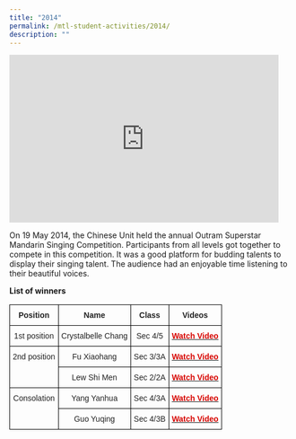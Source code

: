 ```yaml
---
title: "2014"
permalink: /mtl-student-activities/2014/
description: ""
---
```

<iframe allowfullscreen="true" height="299" width="480" frameborder="0" src="https://docs.google.com/presentation/d/e/2PACX-1vSxpPZUwj8VtyG3QdkycMA7kdI7SRH4vek8asd0xSha0VC9pb95NDHaolqM3brvSWvpYHmTPW3lk9eP/embed?start=false&amp;loop=false&amp;delayms=3000"></iframe>

On 19 May 2014, the Chinese Unit held the annual Outram Superstar Mandarin Singing Competition. Participants from all levels got together to compete in this competition. It was a good platform for budding talents to display their singing talent. The audience had an enjoyable time listening to their beautiful voices.

**List of winners**

<style type="text/css">
.tg  {border-collapse:collapse;border-spacing:0;}
.tg td{border-color:black;border-style:solid;border-width:1px;font-family:Arial, sans-serif;font-size:14px;
  overflow:hidden;padding:10px 5px;word-break:normal;}
.tg th{border-color:black;border-style:solid;border-width:1px;font-family:Arial, sans-serif;font-size:14px;
  font-weight:normal;overflow:hidden;padding:10px 5px;word-break:normal;}
.tg .tg-s2rg{color:#222;font-weight:bold;text-align:center;vertical-align:top}
.tg .tg-vo25{color:#222;text-align:center;vertical-align:top}
.tg .tg-vaj6{color:#D70500;font-weight:bold;text-align:center;vertical-align:top}
</style>
<table class="tg">
<thead>
  <tr>
    <th class="tg-s2rg">Position</th>
    <th class="tg-s2rg">Name</th>
    <th class="tg-s2rg">Class</th>
    <th class="tg-s2rg">Videos</th>
  </tr>
</thead>
<tbody>
  <tr>
    <td class="tg-vo25">1st position</td>
    <td class="tg-vo25">Crystalbelle Chang</td>
    <td class="tg-vo25">Sec 4/5</td>
    <td class="tg-vaj6"><a href="https://drive.google.com/open?id=0ByykStcN3KeqSU1IWW9tM0Q2VnM&authuser=0"><span style="font-weight:600;text-decoration:none;color:#D70500">Watch Video</span></a></td>
  </tr>
  <tr>
    <td class="tg-vo25" rowspan="2">2nd position</td>
    <td class="tg-vo25">Fu Xiaohang</td>
    <td class="tg-vo25">Sec 3/3A</td>
    <td class="tg-vaj6"><a href="https://drive.google.com/open?id=0ByykStcN3KeqY2NfV2swZVk5NFE&authuser=0"><span style="font-weight:600;text-decoration:none;color:#D70500">Watch Video</span></a></td>
  </tr>
  <tr>
    <td class="tg-vo25">Lew Shi Men</td>
    <td class="tg-vo25">Sec 2/2A</td>
    <td class="tg-vaj6"><a href="https://drive.google.com/open?id=0ByykStcN3Keqb1FCMW9jekpHVUk&authuser=0"><span style="font-weight:600;text-decoration:none;color:#D70500">Watch Video</span></a></td>
  </tr>
  <tr>
    <td class="tg-vo25" rowspan="2">Consolation</td>
    <td class="tg-vo25">Yang Yanhua</td>
    <td class="tg-vo25">Sec 4/3A</td>
    <td class="tg-vaj6"><a href="https://drive.google.com/open?id=0ByykStcN3KeqSUZ4Qzh4VC1GRmc&authuser=0"><span style="font-weight:600;text-decoration:none;color:#D70500">Watch Video</span></a></td>
  </tr>
  <tr>
    <td class="tg-vo25">Guo Yuqing</td>
    <td class="tg-vo25">Sec 4/3B</td>
    <td class="tg-vaj6"><a href="https://drive.google.com/open?id=0ByykStcN3KeqU3RfOVpuZGRoVE0&authuser=0"><span style="font-weight:600;text-decoration:none;color:#D70500">Watch Video</span></a></td>
  </tr>
</tbody>
</table>